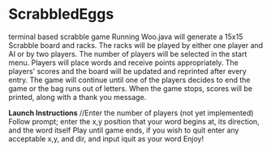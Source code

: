# ScrabbledEggs
terminal based scrabble game
Running Woo.java will generate a 15x15 Scrabble board and racks. The racks will be played by either one player and AI or by two players. The number of players will be selected in the start menu. Players will place words and receive points appropriately. The players' scores and the board will be updated and reprinted after every entry. The game will continue until one of the players decides to end the game or the bag runs out of letters. When the game stops, scores will be printed, along with a thank you message.

**Launch Instructions**
//Enter the number of players (not yet implemented)
Follow prompt; enter the x,y position that your word begins at, its direction, and the word itself
Play until game ends, if you wish to quit enter any acceptable x,y, and dir, and input iquit as your word
Enjoy!
